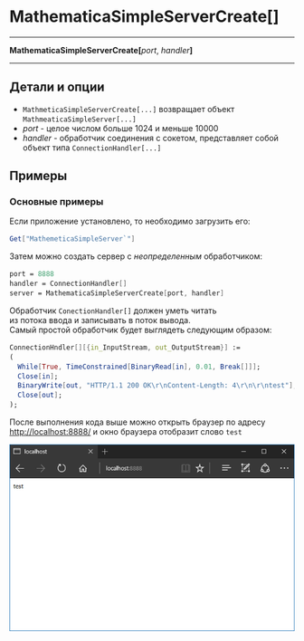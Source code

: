 # MathematicaSimpleServerCreate[]

---

**MathematicaSimpleServerCreate[**_port_, _handler_**]**

---

## Детали и опции

- `MathmeticaSimpleServerCreate[...]` возвращает объект `MathmeaticaSimpleServer[...]`
- _port_ - целое числом больше 1024 и меньше 10000
- _handler_ - обработчик соединения с сокетом, представляет собой объект типа `ConnectionHandler[...]`

## Примеры

### Основные примеры

Если приложение установлено, то необходимо загрузить его: 

```mathematica
Get["MathemeticaSimpleServer`"]
```

Затем можно создать сервер с _неопределенным_ обработчиком: 

```mathematica
port = 8888
handler = ConnectionHandler[]
server = MathematicaSimpleServerCreate[port, handler]
```

Обработчик `ConectionHandler[]` должен уметь читать  
из потока ввода и записывать в поток вывода.  
Самый простой обработчик будет выглядеть следующим образом: 

```mathematica
ConnectionHndler[][{in_InputStream, out_OutputStream}] := 
(
  While[True, TimeConstrained[BinaryRead[in], 0.01, Break[]]];
  Close[in]; 
  BinaryWrite[out, "HTTP/1.1 200 OK\r\nContent-Length: 4\r\n\r\ntest"];
  Close[out];
); 
```

После выполнения кода выше можно открыть браузер по адресу  
[http://localhost:8888/](http://localhost:8888/) и окно браузера отобразит слово `test`

![](./Images/test.png)
